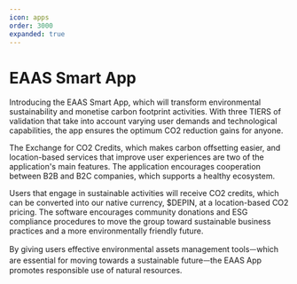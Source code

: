 ```yaml
---
icon: apps
order: 3000
expanded: true
---
```


# EAAS Smart App
Introducing the EAAS Smart App, which will transform environmental sustainability and monetise carbon footprint activities. With three TIERS of validation that take into account varying user demands and technological capabilities, the app ensures the optimum CO2 reduction gains for anyone. 

The Exchange for CO2 Credits, which makes carbon offsetting easier, and location-based services that improve user experiences are two of the application's main features. The application encourages cooperation between B2B and B2C companies, which supports a healthy ecosystem. 

Users that engage in sustainable activities will receive CO2 credits, which can be converted into our native currency, $DEPIN, at a location-based CO2 pricing. The software encourages community donations and ESG compliance procedures to move the group toward sustainable business practices and a more environmentally friendly future. 

By giving users effective environmental assets management toolsᅳwhich are essential for moving towards a sustainable futureᅳthe EAAS App promotes responsible use of natural resources. 




